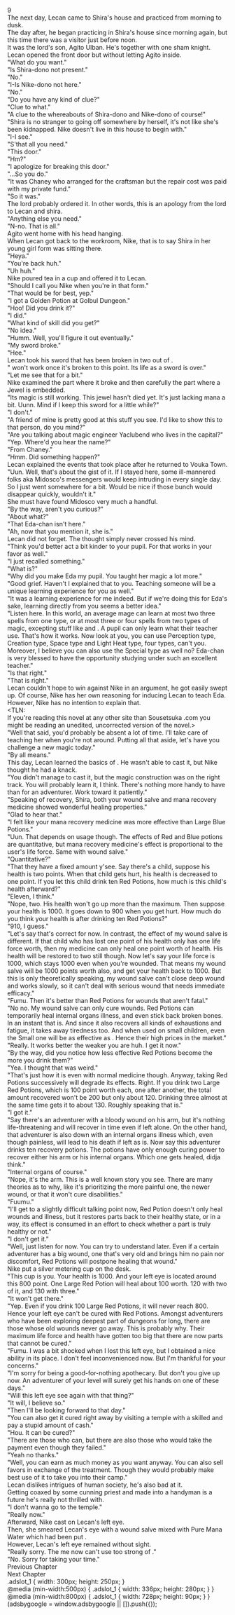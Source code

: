 9<br/>
The next day, Lecan came to Shira's house and practiced <Lamplight> from morning to dusk.<br/>
The day after, he began practicing <Lamplight> in Shira's house since morning again, but this time there was a visitor just before noon.<br/>
It was the lord's son, Agito Ulban. He's together with one sham knight.<br/>
Lecan opened the front door but without letting Agito inside.<br/>
"What do you want."<br/>
"Is Shira-dono not present."<br/>
"No."<br/>
"I-Is Nike-dono not here."<br/>
"No."<br/>
"Do you have any kind of clue?"<br/>
"Clue to what."<br/>
"A clue to the whereabouts of Shira-dono and Nike-dono of course!"<br/>
"Shira is no stranger to going off somewhere by herself, it's not like she's been kidnapped. Nike doesn't live in this house to begin with."<br/>
"I-I see."<br/>
"S'that all you need."<br/>
"This door."<br/>
"Hm?"<br/>
"I apologize for breaking this door."<br/>
"...So you do."<br/>
"It was Chaney who arranged for the craftsman but the repair cost was paid with my private fund."<br/>
"So it was."<br/>
The lord probably ordered it. In other words, this is an apology from the lord to Lecan and shira.<br/>
"Anything else you need."<br/>
"N-no. That is all."<br/>
Agito went home with his head hanging.<br/>
When Lecan got back to the workroom, Nike, that is to say Shira in her young girl form was sitting there.<br/>
"Heya."<br/>
"You're back huh."<br/>
"Uh huh."<br/>
Nike poured tea in a cup and offered it to Lecan.<br/>
"Should I call you Nike when you're in that form."<br/>
"That would be for best, yep."<br/>
"I got a Golden Potion at Golbul Dungeon."<br/>
"Hoo! Did you drink it?"<br/>
"I did."<br/>
"What kind of skill did you get?"<br/>
"No idea."<br/>
"Humm. Well, you'll figure it out eventually."<br/>
"My sword broke."<br/>
"Hee."<br/>
Lecan took his sword that has been broken in two out of <Storage>.<br/>
"<Self Restoration> won't work once it's broken to this point. Its life as a sword is over."<br/>
"Let me see that for a bit."<br/>
Nike examined the part where it broke and then carefully the part where a Jewel is embedded.<br/>
"Its magic is still working. This jewel hasn't died yet. It's just lacking mana a bit. Uunn. Mind if I keep this sword for a little while?"<br/>
"I don't."<br/>
"A friend of mine is pretty good at this stuff you see. I'd like to show this to that person, do you mind?"<br/>
"Are you talking about magic engineer Yaclubend who lives in the capital?"<br/>
"Yep. Where'd you hear the name?"<br/>
"From Chaney."<br/>
"Hmm. Did something happen?"<br/>
Lecan explained the events that took place after he returned to Vouka Town.<br/>
"Uun. Well, that's about the gist of it. If I stayed here, some ill-mannered folks aka Midosco's messengers would keep intruding in every single day. So I just went somewhere for a bit. Would be nice if those bunch would disappear quickly, wouldn't it."<br/>
She must have found Midosco very much a handful.<br/>
"By the way, aren't you curious?"<br/>
"About what?"<br/>
"That Eda-chan isn't here."<br/>
"Ah, now that you mention it, she is."<br/>
Lecan did not forget. The thought simply never crossed his mind.<br/>
"Think you'd better act a bit kinder to your pupil. For that works in your favor as well."<br/>
"I just recalled something."<br/>
"What is?"<br/>
"Why did you make Eda my pupil. You taught her magic a lot more."<br/>
"Good grief. Haven't I explained that to you. Teaching someone will be a unique learning experience for you as well."<br/>
"It was a learning experience for me indeed. But if we're doing this for Eda's sake, learning directly from you seems a better idea."<br/>
"Listen here. In this world, an average mage can learn at most two three spells from one type, or at most three or four spells from two types of magic, excepting stuff like <Ignite> and <Lamplight>. A pupil can only learn what their teacher use. That's how it works. Now look at you, you can use Perception type, Creation type, Space type and Light Heat type, four types, can't you. Moreover, I believe you can also use the Special type <Absorption> as well no? Eda-chan is very blessed to have the opportunity studying under such an excellent teacher."<br/>
"Is that right."<br/>
"That is right."<br/>
Lecan couldn't hope to win against Nike in an argument, he got easily swept up. Of course, Nike has her own reasoning for inducing Lecan to teach Eda. However, Nike has no intention to explain that.<br/>
<TLN:<br/>
 If you're reading this novel at any other site than Sousetsuka .com you<br/>
 might be reading an unedited, uncorrected version of the novel.><br/>
"Well that said, you'd probably be absent a lot of time. I'll take care of teaching her when you're not around. Putting all that aside, let's have you challenge a new magic today."<br/>
"By all means."<br/>
This day, Lecan learned the basics of <Recovery>. He wasn't able to cast it, but Nike thought he had a knack.<br/>
"You didn't manage to cast it, but the magic construction was on the right track. You will probably learn it, I think. There's nothing more handy to have than <Recovery> for an adventurer. Work toward it patiently."<br/>
"Speaking of recovery, Shira, both your wound salve and mana recovery medicine showed wonderful healing properties."<br/>
"Glad to hear that."<br/>
"I felt like your mana recovery medicine was more effective than Large Blue Potions."<br/>
"Uun. That depends on usage though. The effects of Red and Blue potions are quantitative, but mana recovery medicine's effect is proportional to the user's life force. Same with wound salve."<br/>
"Quantitative?"<br/>
"That they have a fixed amount y'see. Say there's a child, suppose his health is two points. When that child gets hurt, his health is decreased to one point. If you let this child drink ten Red Potions, how much is this child's health afterward?"<br/>
"Eleven, I think."<br/>
"Nope, two. His health won't go up more than the maximum. Then suppose your health is 1000. It goes down to 900 when you get hurt. How much do you think your health is after drinking ten Red Potions?"<br/>
"910, I guess."<br/>
"Let's say that's correct for now. In contrast, the effect of my wound salve is different. If that child who has lost one point of his health only has one life force worth, then my medicine can only heal one point worth of health. His health will be restored to two still though. Now let's say your life force is 1000, which stays 1000 even when you're wounded. That means my wound salve will be 1000 points worth also, and get your health back to 1000. But this is only theoretically speaking, my wound salve can't close deep wound and works slowly, so it can't deal with serious wound that needs immediate efficacy."<br/>
"Fumu. Then it's better than Red Potions for wounds that aren't fatal."<br/>
"No no. My wound salve can only cure wounds. Red Potions can temporarily heal internal organs illness, and even stick back broken bones. In an instant that is. And since it also recovers all kinds of exhaustions and fatigue, it takes away tiredness too. And when used on small children, even the Small one will be as effective as <God Cure>. Hence their high prices in the market."<br/>
"Really. It works better the weaker you are huh. I get it now."<br/>
"By the way, did you notice how less effective Red Potions become the more you drink them?"<br/>
"Yea. I thought that was weird."<br/>
"That's just how it is even with normal medicine though. Anyway, taking Red Potions successively will degrade its effects. Right. If you drink two Large Red Potions, which is 100 point worth each, one after another, the total amount recovered won't be 200 but only about 120. Drinking three almost at the same time gets it to about 130. Roughly speaking that is."<br/>
"I got it."<br/>
"Say there's an adventurer with a bloody wound on his arm, but it's nothing life-threatening and will recover in time even if left alone. On the other hand, that adventurer is also down with an internal organs illness which, even though painless, will lead to his death if left as is. Now say this adventurer drinks ten recovery potions. The potions have only enough curing power to recover either his arm or his internal organs. Which one gets healed, didja think."<br/>
"Internal organs of course."<br/>
"Nope, it's the arm. This is a well known story you see. There are many theories as to why, like it's prioritizing the more painful one, the newer wound, or that it won't cure disabilities." <br/>
"Fuumu."<br/>
"I'll get to a slightly difficult talking point now, Red Potion doesn't only heal wounds and illness, but it restores parts back to their healthy state, or in a way, its effect is consumed in an effort to check whether a part is truly healthy or not."<br/>
"I don't get it."<br/>
"Well, just listen for now. You can try to understand later. Even if a certain adventurer has a big wound, one that's very old and brings him no pain nor discomfort, Red Potions will postpone healing that wound."<br/>
Nike put a silver metering cup on the desk.<br/>
"This cup is you. Your health is 1000. And your left eye is located around this 800 point. One Large Red Potion will heal about 100 worth. 120 with two of it, and 130 with three."<br/>
"It won't get there."<br/>
"Yep. Even if you drink 100 Large Red Potions, it will never reach 800. Hence your left eye can't be cured with Red Potions. Amongst adventurers who have been exploring deepest part of dungeons for long, there are those whose old wounds never go away. This is probably why. Their maximum life force and health have gotten too big that there are now parts that cannot be cured."<br/>
"Fumu. I was a bit shocked when I lost this left eye, but I obtained a nice ability in its place. I don't feel inconvenienced now. But I'm thankful for your concerns."<br/>
"I'm sorry for being a good-for-nothing apothecary. But don't you give up now. An adventurer of your level will surely get his hands on <God Cure> one of these days."<br/>
"Will this left eye see again with that <God Cure> thing?"<br/>
"It will, I believe so."<br/>
"Then I'll be looking forward to that day."<br/>
"You can also get it cured right away by visiting a temple with a skilled <Healer> and pay a stupid amount of cash."<br/>
"Hou. It can be cured?"<br/>
"There are those who can, but there are also those who would take the payment even though they failed."<br/>
"Yeah no thanks."<br/>
"Well, you can earn as much money as you want anyway. You can also sell favors in exchange of the treatment. Though they would probably make best use of it to take you into their camp."<br/>
Lecan dislikes intrigues of human society, he's also bad at it.<br/>
Getting coaxed by some cunning priest and made into a handyman is a future he's really not thrilled with.<br/>
"I don't wanna go to the temple."<br/>
"Really now."<br/>
Afterward, Nike cast <Recovery> on Lecan's left eye.<br/>
Then, she smeared Lecan's eye with a wound salve mixed with Pure Mana Water which had been put <Recovery>.<br/>
However, Lecan's left eye remained without sight.<br/>
"Really sorry. The me now can't use too strong of <Recovery>."<br/>
"No. Sorry for taking your time."<br/>
Previous Chapter<br/>
Next Chapter <br/>
.adslot_1 { width: 300px; height: 250px; }<br/>
@media (min-width:500px) { .adslot_1 { width: 336px; height: 280px; } }<br/>
@media (min-width:800px) { .adslot_1 { width: 728px; height: 90px; } }<br/>
(adsbygoogle = window.adsbygoogle || []).push({});<br/>
